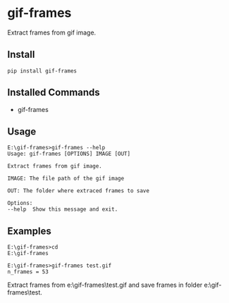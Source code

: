 # gif-frames

Extract frames from gif image.

## Install

    pip install gif-frames


## Installed Commands

- gif-frames


## Usage

    E:\gif-frames>gif-frames --help
    Usage: gif-frames [OPTIONS] IMAGE [OUT]

    Extract frames from gif image.

    IMAGE: The file path of the gif image

    OUT: The folder where extraced frames to save

    Options:
    --help  Show this message and exit.


## Examples

    E:\gif-frames>cd
    E:\gif-frames

    E:\gif-frames>gif-frames test.gif
    n_frames = 53


Extract frames from e:\gif-frames\test.gif and save frames in folder e:\gif-frames\test\.

